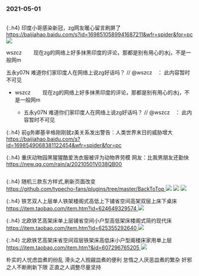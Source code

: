 ### 2021-05-01　
```note
```

{:.h4}
印度小哥感染新冠，zg网友暖心留言刷屏了
<br>[
https://baijiahao.baidu.com/s?id=1698510589941687211&wfr=spider&for=pc
](
https://baijiahao.baidu.com/s?id=1698510589941687211&wfr=spider&for=pc
)
![](http://pics7.baidu.com/feed/fc1f4134970a304e7694dfbf7af9c98ec8175cfe.png?token=2c9444b23cab525b81975eb320cea61e)

wszcz　
　现在zg的网络上好多抹黑印度的评论，那都是别有用心的水j，不是一般网m

五永y07N
难道你们家印度人在网络上说zg好话吗？ // @wszcz　： 此内容暂时不可见

- wszcz　
　现在zg的网络上好多抹黑印度的评论，那都是别有用心的水j，不是一般网m

  - 五永y07N
难道你们家印度人在网络上说zg好话吗？ // @wszcz　： 此内容暂时不可见


{:.h4}
前g务卿基辛格刚刚就z美关系发出警告：人类世界末日的威胁增大
<br>[
https://baijiahao.baidu.com/s?id=1698549068381122454&wfr=spider&for=pc
](
https://baijiahao.baidu.com/s?id=1698549068381122454&wfr=spider&for=pc
)

{:.h4}
重庆动物园黑猩猩酷爱洗衣服被评为动物界劳模 网友：比我男朋友还勤快
<br>[
https://new.qq.com/rain/a/20210501V038QB00
](
https://new.qq.com/rain/a/20210501V038QB00
)

```tip
```

{:.h4}
随机三款东方样式,刷新页面改变
<br>[
https://github.com/typecho-fans/plugins/tree/master/BackToTop
](
https://github.com/typecho-fans/plugins/tree/master/BackToTop
)
![](https://cloud.mokeyjay.com/img/touhou/marisa.png)
![](https://cloud.mokeyjay.com/img/touhou/flandre.png)
![](https://cloud.mokeyjay.com/img/touhou/reimu.png)

{:.h4}
铁艺双人上层单人铁架楼阁式高低上下铺省空间高架双层上床下桌床
<br>[
https://item.taobao.com/item.htm?id=624649329574
](
https://item.taobao.com/item.htm?id=624649329574
)
![](https://img.alicdn.com/imgextra/i4/2903373201/O1CN01ooxbEX1ZW6QBmeZQ9_!!2903373201.jpg)

{:.h4}
北欧铁艺高架床单上层铺省空间小户型高低架床楼阁式简约现代床
<br>[
https://item.taobao.com/item.htm?id=625355292640
](
https://item.taobao.com/item.htm?id=625355292640
)
![](https://img.alicdn.com/imgextra/i1/2649883797/O1CN01U36m0o1dv4TnqsvHj_!!2649883797.jpg)

{:.h4}
北欧铁艺高架床省空间双层铁架床高低床小户型阁楼床家用单上层
<br>[
https://item.taobao.com/item.htm?&id=607296765205
](
https://item.taobao.com/item.htm?&id=607296765205
)
![](https://gd1.alicdn.com/imgextra/i1/2449416005/O1CN01SOto3j1uEKydqn8Hm_!!2449416005.jpg.jpg)

朴实的人忧虑皿煮的纷乱
滑头之人觊觎皿煮的便利
怠惰之人厌恶皿煮的繁杂
奸邪之人不断刷新下限
正直之人调整尽量坚持
